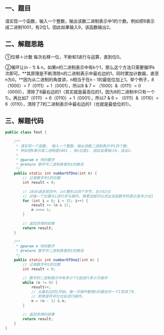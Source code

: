 ## 一、题目

请实现一个函数，输入一个整数，输出该数二进制表示中1的个数。例如把9表示成二进制1001，有2位1。因此如果输入9，该函数输出2。

## 二、解题思路

①位移＋计数 每次右移一位，不断和1进行与运算，直到位0。

②循环让\(n - 1\) & n。如果n的二进制表示中有k个1，那么这个方法只需要循环k次即可。**其原理是不断清除n的二进制表示中最右边的1，同时累加计数器，直至n为0。**因为从二进制的角度讲，n相当于在n - 1的最低位加上1。举个例子，8（1000）= 7（0111）+ 1（0001），所以8 & 7 = （1000）&（0111）= 0（0000），清除了8最右边的1（其实就是最高位的1，因为8的二进制中只有一个1）。再比如7（0111）= 6（0110）+ 1（0001），所以7 & 6 = （0111）&（0110）= 6（0110），清除了7的二进制表示中最右边的1（也就是最低位的1）。

## 三、解题代码

```java
public class Test {  
  
    /** 
     * 请实现一个函数， 输入一个整数，输出该数二进制表示中1的个数。 
     * 例如把9表示成二进制是1001 ，有2位是1. 因此如果输入9，该出2。 
     * 
     * @param n 待的数字 
     * @return 数字中二进制表表的1的数目 
     */  
    public static int numberOfOne(int n) {  
        // 记录数字中1的位数  
        int result = 0;  
  
        // JAVA语言规范中，int整形占四个字节，总计32位  
        // 对每一个位置与1进行求与操作，再累加就可以求出当前数字的表示是多少位1  
        for (int i = 0; i < 32; i++) {  
            result += (n & 1);  
            n >>>= 1;  
        }  
  
        // 返回求得的结果  
        return result;  
    }  
  
    /**
     * @param n 待的数字 
     * @return 数字中二进制表表的1的数目 
     */  
    public static int numberOfOne2(int n) {  
        // 记录数字中1的位数  
        int result = 0;  
  
        // 数字的二进制表示中有多少个1就进行多少次操作  
        while (n != 0) {  
            result++;  
            // 从最右边的1开始，每一次操作都使n的最右的一个1变成了0，  
            // 即使是符号位也会进行操作。  
            n = (n - 1) & n;  
        }  
  
        // 返回求得的结果  
        return result;  
    }    
}  
```



